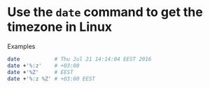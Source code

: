 
# Use the `date` command to get the timezone in Linux 

Examples
```Bash
date           # Thu Jul 21 14:14:04 EEST 2016
date +'%:z'    # +03:00
date +'%Z'     # EEST
date +'%:z %Z' # +03:00 EEST
```
